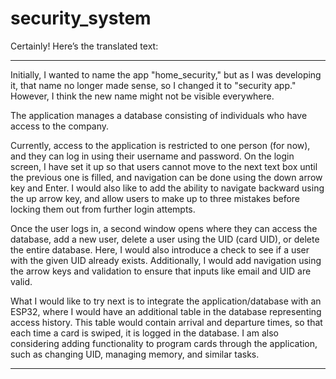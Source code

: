 # security_system
Certainly! Here’s the translated text:

---

Initially, I wanted to name the app "home_security," but as I was developing it, that name no longer made sense, so I changed it to "security app." However, I think the new name might not be visible everywhere.

The application manages a database consisting of individuals who have access to the company.

Currently, access to the application is restricted to one person (for now), and they can log in using their username and password. On the login screen, I have set it up so that users cannot move to the next text box until the previous one is filled, and navigation can be done using the down arrow key and Enter. I would also like to add the ability to navigate backward using the up arrow key, and allow users to make up to three mistakes before locking them out from further login attempts.

Once the user logs in, a second window opens where they can access the database, add a new user, delete a user using the UID (card UID), or delete the entire database. Here, I would also introduce a check to see if a user with the given UID already exists. Additionally, I would add navigation using the arrow keys and validation to ensure that inputs like email and UID are valid.

What I would like to try next is to integrate the application/database with an ESP32, where I would have an additional table in the database representing access history. This table would contain arrival and departure times, so that each time a card is swiped, it is logged in the database. I am also considering adding functionality to program cards through the application, such as changing UID, managing memory, and similar tasks.

---
